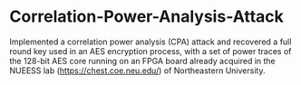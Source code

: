 # Correlation-Power-Analysis-Attack
Implemented a correlation power analysis (CPA) attack and recovered a full round key used in an AES encryption process, with a set of power traces of the 128-bit AES core running on an FPGA board already acquired in the NUEESS lab (https://chest.coe.neu.edu/) of Northeastern University.
